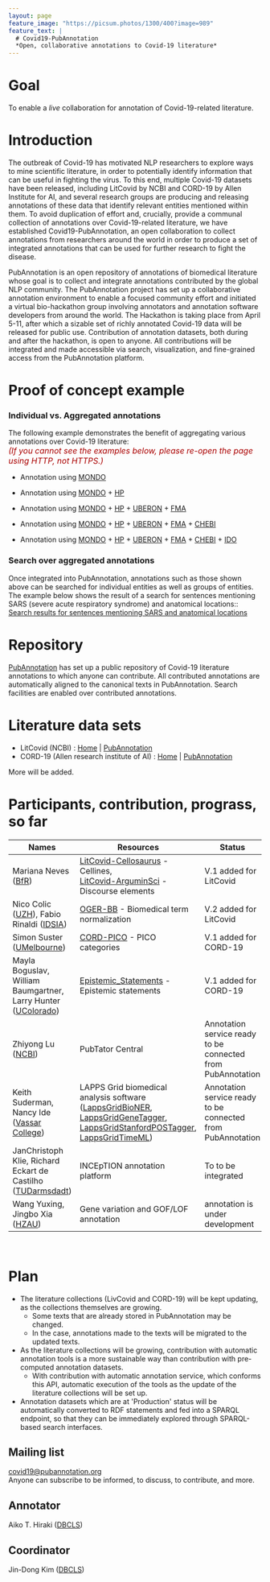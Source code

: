 ```yaml
---
layout: page
feature_image: "https://picsum.photos/1300/400?image=989"
feature_text: |
  # Covid19-PubAnnotation
  *Open, collaborative annotations to Covid-19 literature*
---
```


# Goal

To enable a *live* collaboration for annotation of Covid-19-related literature.

# Introduction

The outbreak of Covid-19 has motivated NLP researchers to explore ways to mine scientific literature, in order to potentially identify information that can be useful in fighting the virus. To this end, multiple Covid-19 datasets have been released, including LitCovid by NCBI and CORD-19 by Allen Institute for AI, and several research groups are producing and releasing annotations of these data that identify relevant entities mentioned within them. To avoid duplication of effort and, crucially, provide a communal collection of annotations over Covid-19-related literature, we have established Covid19-PubAnnotation, an open collaboration to collect annotations from researchers around the world in order to produce a set of integrated annotations that can be used for further research to fight the disease. 

PubAnnotation is an open repository of annotations of biomedical literature whose goal is to collect and integrate annotations contributed by the global NLP community. The PubAnnotation project has set up a collaborative annotation environment to enable a focused community effort and initiated a virtual bio-hackathon group involving annotators and annotation software developers from around the world. The Hackathon is taking place from April 5-11, after which a sizable set of richly annotated Covid-19 data will be released for public use. Contribution of annotation datasets, both during and after the hackathon, is open to anyone. All contributions will be integrated and made accessible via search, visualization, and fine-grained access from the PubAnnotation platform.

# Proof of concept example

### Individual vs. Aggregated annotations

The following example demonstrates the benefit of aggregating various annotations over Covid-19 literature:<br/>
<span style="color:#aa0000; font-style:italic; font-size:medium">(If you cannot see the examples below, please re-open the page using HTTP, not HTTPS.)</span>

* Annotation using [MONDO](https://mondo.monarchinitiative.org/)
<div class="textae-editor" style="font-size:x-small" config="https://textae-configs.pubannotation.org/configs/COVID19-annotation.json"
target="https://pubannotation.org/docs/sourcedb/CORD-19/sourceid/f820e5c342b0e3ce1af0905b69ebea927865a809/spans/2850-3461/annotations.json?projects=CORD-19-sample-MONDO"></div>

* Annotation using [MONDO](https://mondo.monarchinitiative.org/) + [HP](https://hpo.jax.org/)
<div class="textae-editor" style="font-size:x-small" config="https://textae-configs.pubannotation.org/configs/COVID19-annotation.json"
target="https://pubannotation.org/docs/sourcedb/CORD-19/sourceid/f820e5c342b0e3ce1af0905b69ebea927865a809/spans/2850-3461/annotations.json?projects=CORD-19-sample-MONDO,CORD-19-sample-HP"></div>

* Annotation using [MONDO](https://mondo.monarchinitiative.org/) + [HP](https://hpo.jax.org/) + [UBERON](http://uberon.org/) + [FMA](http://si.washington.edu/projects/fma)
<div class="textae-editor" style="font-size:x-small" config="https://textae-configs.pubannotation.org/configs/COVID19-annotation.json"
target="https://pubannotation.org/docs/sourcedb/CORD-19/sourceid/f820e5c342b0e3ce1af0905b69ebea927865a809/spans/2850-3461/annotations.json?projects=CORD-19-sample-MONDO,CORD-19-sample-HP,CORD-19-sample-UBERON,CORD-19-sample-FMA"></div>

* Annotation using [MONDO](https://mondo.monarchinitiative.org/) + [HP](https://hpo.jax.org/) + [UBERON](http://uberon.org/) + [FMA](http://si.washington.edu/projects/fma) + [CHEBI](https://www.ebi.ac.uk/chebi/)
<div class="textae-editor" style="font-size:x-small" config="https://textae-configs.pubannotation.org/configs/COVID19-annotation.json"
target="https://pubannotation.org/docs/sourcedb/CORD-19/sourceid/f820e5c342b0e3ce1af0905b69ebea927865a809/spans/2850-3461/annotations.json?projects=CORD-19-sample-MONDO,CORD-19-sample-HP,CORD-19-sample-UBERON,CORD-19-sample-FMA,CORD-19-sample-CHEBI"></div>

* Annotation using [MONDO](https://mondo.monarchinitiative.org/) + [HP](https://hpo.jax.org/) + [UBERON](http://uberon.org/) + [FMA](http://si.washington.edu/projects/fma) + [CHEBI](https://www.ebi.ac.uk/chebi/) + [IDO](http://infectiousdiseaseontology.org/)
<div class="textae-editor" style="font-size:x-small" config="https://textae-configs.pubannotation.org/configs/COVID19-annotation.json"
target="https://pubannotation.org/docs/sourcedb/CORD-19/sourceid/f820e5c342b0e3ce1af0905b69ebea927865a809/spans/2850-3461/annotations.json?projects=CORD-19-sample-MONDO,CORD-19-sample-HP,CORD-19-sample-UBERON,CORD-19-sample-FMA,CORD-19-sample-CHEBI,CORD-19-sample-IDO"></div>


### Search over aggregated annotations

Once integrated into PubAnnotation, annotations such as those shown above can be searched for individual entities as well as groups of entities. The example below shows the result of a search for sentences mentioning SARS (severe acute respiratory syndrome) and anatomical locations::<br/>
[Search results for sentences mentioning SARS and anatomical locations](http://pubannotation.org/projects/CORD-19-sample-paragraphs/search?query=PREFIX+pubann%3A%3Chttp%3A%2F%2Fpubannotation.org%2Fontology%2F%3E%0D%0ASELECT+DISTINCT+%3Fsentence%0D%0AWHERE+%7B%0D%0A%09%3Fo1+tao%3Adenoted_by+%3Fsars_mention+%3B%0D%0A%09%09a+%3Chttp%3A%2F%2Fpurl.obolibrary.org%2Fobo%2FMONDO_0005091%3E+.%0D%0A%09%3Fo2+tao%3Adenoted_by+%3Flocation_mention+%3B%0D%0A%09%09a+%3Fc2+.%0D%0A%09FILTER+strstarts%28str%28%3Fc2%29%2C+%22http%3A%2F%2Fpurl.obolibrary.org%2Fobo%2FUBERON_%22%29%0D%0A%0D%0A%09%3Fo3+tao%3Adenoted_by+%3Fsentence+%3B%0D%0A%09%09a+pubann%3ASentence+.%0D%0A%09%3Fsentence+tao%3Acontains+%3Fsars_mention+.%0D%0A%09%3Fsentence+tao%3Acontains+%3Flocation_mention+.%0D%0A%7D%0D%0A&template_select=23&show_mode=textae&project_name=&projects=CORD-19-sample-MONDO%2CCORD-19-sample-UBERON)

# Repository

[PubAnnotation](http://pubannotation.org) has set up a public repository of Covid-19 literature annotations to which anyone can contribute. All contributed annotations are automatically aligned to the canonical texts in PubAnnotation. Search facilities are enabled over contributed annotations.

# Literature data sets

* LitCovid (NCBI) : [Home](https://www.ncbi.nlm.nih.gov/research/coronavirus/) \| [PubAnnotation](http://pubannotation.org/collections/LitCovid)
* CORD-19 (Allen research institute of AI) : [Home](https://pages.semanticscholar.org/coronavirus-research) \| [PubAnnotation](http://pubannotation.org/collections/CORD-19)

More will be added.

# Participants, contribution, prograss, so far

Names | Resources | Status
------|-----------|-------- 
Mariana Neves ([BfR](https://www.bfr.bund.de/))| [LitCovid-Cellosaurus](http://pubannotation.org/projects/LitCovid-Cellosaurus) - Cellines,<br/> [LitCovid-ArguminSci](http://pubannotation.org/projects/LitCovid-ArguminSci) - Discourse elements | V.1 added for LitCovid
Nico Colic ([UZH](https://www.uzh.ch/)), Fabio Rinaldi ([IDSIA](http://www.idsia.ch/)) | [OGER-BB](http://pubannotation.org/projects/LitCovid-OGER-BB) - Biomedical term normalization | V.2 added for LitCovid
Simon Suster ([UMelbourne](https://www.unimelb.edu.au/)) | [CORD-PICO](http://pubannotation.org/projects/CORD-PICO) - PICO categories | V.1 added for CORD-19
Mayla Boguslav, William Baumgartner, Larry Hunter ([UColorado](http://www.ucdenver.edu/)) | [Epistemic_Statements](http://pubannotation.org/projects/Epistemic_Statements) - Epistemic statements | V.1 added for CORD-19
Zhiyong Lu ([NCBI](https://www.ncbi.nlm.nih.gov/)) | PubTator Central| Annotation service ready to be connected from PubAnnotation
Keith Suderman, Nancy Ide ([Vassar College](https://www.vassar.edu/)) | LAPPS Grid biomedical analysis software ([LappsGridBioNER](http://pubannotation.org/annotators/LappsGridBioNER), [LappsGridGeneTagger](http://pubannotation.org/annotators/LappsGridGeneTagger), [LappsGridStanfordPOSTagger](http://pubannotation.org/annotators/LappsGridStanfordPOSTagger), [LappsGridTimeML](http://pubannotation.org/annotators/LappsGridTimeML)) | Annotation service ready to be connected from PubAnnotation
JanChristoph Klie, Richard Eckart de Castilho ([TUDarmsdadt](https://www.informatik.tu-darmstadt.de/ukp)) | INCEpTION annotation platform | To to be integrated
Wang Yuxing, Jingbo Xia ([HZAU](http://www.hzau.edu.cn/)) | Gene variation and GOF/LOF annotation | annotation is under development

<br/>


# Plan

* The literature collections (LivCovid and CORD-19) will be kept updating, as the collections themselves are growing.
  * Some texts that are already stored in PubAnnotation may be changed.
  * In the case, annotations made to the texts will be migrated to the updated texts.
* As the literature collections will be growing, contribution with automatic annotation tools is a more sustainable way than contribution with pre-computed annotation datasets.
  * With contribution with automatic annotation service, which conforms this API, automatic execution of the tools as the update of the literature collections will be set up.
* Annotation datasets which are at 'Production' status will be automatically converted to RDF statements and fed into a SPARQL endpoint, so that they can be immediately explored through SPARQL-based search interfaces.

## Mailing list

covid19@pubannotation.org <br/>
Anyone can subscribe to be informed, to discuss, to contribute, and more.

## Annotator

Aiko T. Hiraki ([DBCLS](http://dbcls.rois.ac.jp/))


## Coordinator

Jin-Dong Kim ([DBCLS](http://dbcls.rois.ac.jp/))

